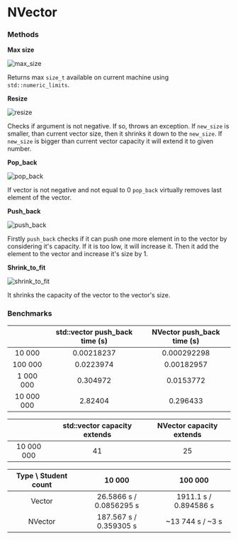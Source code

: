# NVector

### Methods

__Max size__

![max_size](https://puu.sh/DxSQL/7b2b3a5806.png)

Returns max `size_t` available on current machine using 
`std::numeric_limits`.

__Resize__

![resize](https://puu.sh/DxSTE/046f4753da.png)

Checks if argument is not negative. If so, throws an exception. If 
`new_size` is smaller, than current vector size, then it shrinks it
down to the `new_size`. If `new_size` is bigger than current vector
capacity it will extend it to given number.

__Pop_back__

![pop_back](https://puu.sh/DxSXd/38751939e8.png)

If vector is not negative and not equal to 0 `pop_back` virtually
removes last element of the vector.

__Push_back__

![push_back](https://puu.sh/DxSZh/037b280b2b.png)

Firstly `push_back` checks if it can push one more element in to the
vector by considering it's capacity. If it is too low, it will increase
it. Then it add the element to the vector and increase it's size by 1.

__Shrink_to_fit__

![shrink_to_fit](https://puu.sh/DxTc3/e569c339ed.png)

It shrinks the capacity of the vector to the vector's size.


### Benchmarks
| | std::vector push_back time (s) | NVector push_back time (s) |
| :---: | :---: | :---: |
| 10 000 | 0.00218237 | 0.000292298 |
| 100 000 | 0.0223974 | 0.00182957 |
| 1 000 000 | 0.304972 | 0.0153772 |
| 10 000 000 | 2.82404 | 0.296433 |

| | std::vector capacity extends | NVector capacity extends |
| :---: | :---: | :---: |
| 10 000 000 | 41 | 25 |

| Type \ Student count | 10 000 | 100 000 |
| :---: | :---: | :---: |
| Vector | 26.5866 s / 0.0856295 s | 1911.1 s / 0.894586 s |
| NVector | 187.567 s / 0.359305 s | ~13 744 s / ~3 s |
